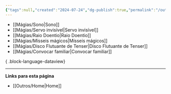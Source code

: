 ```yaml
---
{"tags":null,"created":"2024-07-24","dg-publish":true,"permalink":"/outros/todas-as-magias/","dgPassFrontmatter":true}
---
```



- [[Mágias/Sono\|Sono]]
- [[Mágias/Servo invisível\|Servo invisível]]
- [[Mágias/Raio Doentio\|Raio Doentio]]
- [[Mágias/Mísseis mágicos\|Mísseis mágicos]]
- [[Mágias/Disco Flutuante de Tenser\|Disco Flutuante de Tenser]]
- [[Mágias/Convocar familiar\|Convocar familiar]]

{ .block-language-dataview}

___
**Links para esta página**  
- [[Outros/Home\|Home]]